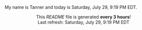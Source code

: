 My name is Tanner and today is Saturday, July 29, 9:19 PM EDT.

<p align="center">This <i>README</i> file is generated <b>every 3 hours</b>!</br>Last refresh: Saturday, July 29, 9:19 PM EDT<br /></p>
